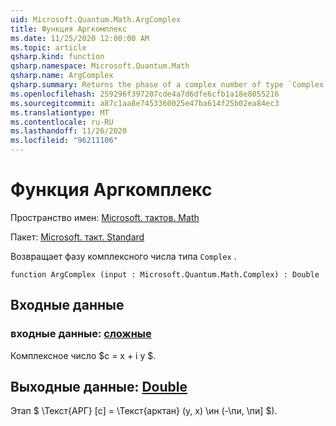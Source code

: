```yaml
---
uid: Microsoft.Quantum.Math.ArgComplex
title: Функция Аргкомплекс
ms.date: 11/25/2020 12:00:00 AM
ms.topic: article
qsharp.kind: function
qsharp.namespace: Microsoft.Quantum.Math
qsharp.name: ArgComplex
qsharp.summary: Returns the phase of a complex number of type `Complex`.
ms.openlocfilehash: 259296f397207cde4a7d6dfe6cfb1a18e8055216
ms.sourcegitcommit: a87c1aa8e7453360025e47ba614f25b02ea84ec3
ms.translationtype: MT
ms.contentlocale: ru-RU
ms.lasthandoff: 11/26/2020
ms.locfileid: "96211106"
---
```

# <a name="argcomplex-function"></a>Функция Аргкомплекс

Пространство имен: [Microsoft. тактов. Math](xref:Microsoft.Quantum.Math)

Пакет: [Microsoft. такт. Standard](https://nuget.org/packages/Microsoft.Quantum.Standard)


Возвращает фазу комплексного числа типа `Complex` .

```qsharp
function ArgComplex (input : Microsoft.Quantum.Math.Complex) : Double
```


## <a name="input"></a>Входные данные

### <a name="input--complex"></a>входные данные: [сложные](xref:Microsoft.Quantum.Math.Complex)

Комплексное число $c = x + i y $.



## <a name="output--double"></a>Выходные данные: [Double](xref:microsoft.quantum.lang-ref.double)

Этап $ \Текст{АРГ} [c] = \Текст{арктан} (y, x) \ин (-\пи, \пи] $).